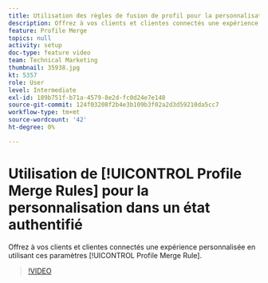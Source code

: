 ```yaml
---
title: Utilisation des règles de fusion de profil pour la personnalisation dans un état authentifié
description: Offrez à vos clients et clientes connectés une expérience personnalisée en utilisant ces paramètres de règle de fusion de profil.
feature: Profile Merge
topics: null
activity: setup
doc-type: feature video
team: Technical Marketing
thumbnail: 35938.jpg
kt: 5357
role: User
level: Intermediate
exl-id: 189b751f-b71a-4579-8e2d-fc0d24e7e148
source-git-commit: 124f03208f2b4e3b109b3f02a2d3d59210da5cc7
workflow-type: tm+mt
source-wordcount: '42'
ht-degree: 0%

---
```


# Utilisation de [!UICONTROL Profile Merge Rules] pour la personnalisation dans un état authentifié

Offrez à vos clients et clientes connectés une expérience personnalisée en utilisant ces paramètres [!UICONTROL Profile Merge Rule].

>[!VIDEO](https://video.tv.adobe.com/v/35938/?quality=12&learn=on)
